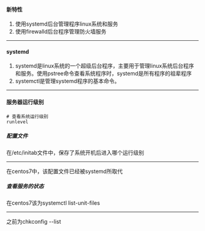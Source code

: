 

#### 新特性
1. 使用systemd后台管理程序linux系统和服务
2. 使用firewalld后台程序管理防火墙服务

<hr />

#### systemd
1. systemd是linux系统的一个超级后台程序，主要用于管理linux系统后台程序和服务。使用pstree命令查看系统程序时，systemd是所有程序的祖辈程序
2. systemctl是管理systemd程序的基本命令。

<hr />

#### 服务器运行级别
```shell
# 查看系统运行级别
runlevel
```

##### 配置文件
在/etc/initab文件中，保存了系统开机后进入哪个运行级别<hr />
在centos7中，该配置文件已经被systemd所取代

##### 查看服务的状态
在centos7该为systemctl list-unit-files <hr />
之前为chkconfig --list
